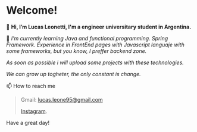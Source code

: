 # Welcome!

👋 **Hi, I’m Lucas Leonetti, I'm a engineer universitary student in Argentina.**

>

🌱 *I’m currently learning Java and functional programming. Spring Framework.
    Experience in FrontEnd pages with Javascript languaje with some frameworks, but you know, I preffer backend zone.*
>
   *As soon as possible i will upload some projects with these technologies.*
>
   *We can grow up togheter, the only constant is change.*


📫 How to reach me  

> Gmail: lucas.leone95@gmail.com
> 
> [Instagram](https://www.instagram.com/lucasleonetti/?hl=es-la).

Have a great day!
